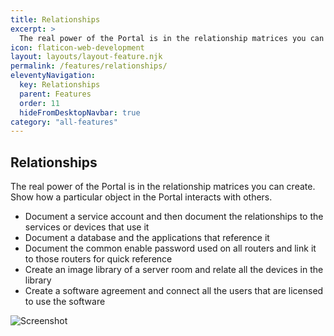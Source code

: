 ```yaml
---
title: Relationships
excerpt: >
  The real power of the Portal is in the relationship matrices you can create. Show how a particular object in the Portal interacts with others.
icon: flaticon-web-development
layout: layouts/layout-feature.njk
permalink: /features/relationships/
eleventyNavigation:
  key: Relationships
  parent: Features
  order: 11
  hideFromDesktopNavbar: true
category: "all-features"
---
```


## Relationships

The real power of the Portal is in the relationship matrices you can create. Show how a particular object in the Portal interacts with others.

- Document a service account and then document the relationships to the services or devices that use it
- Document a database and the applications that reference it
- Document the common enable password used on all routers and link it to those routers for quick reference
- Create an image library of a server room and relate all the devices in the library
- Create a software agreement and connect all the users that are licensed to use the software

<img class="img-fluid" src="https://www.itportal.com/v4/images/relationships.png" alt="Screenshot">